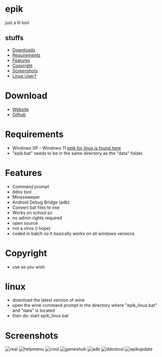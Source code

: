 # epik
just a lil tool

## stuffs
- [Downloads](https://github.com/Kroefer/epik?tab=readme-ov-file#epik)
- [Requirements](https://github.com/Kroefer/epik?tab=readme-ov-file#requirements)
- [Features](https://github.com/Kroefer/epik?tab=readme-ov-file#features)
- [Copyright](https://github.com/Kroefer/epik?tab=readme-ov-file#copyright)
- [Screenshots](https://github.com/Kroefer/epik?tab=readme-ov-file#screenshots)
- [Linux User?](https://github.com/Kroefer/epik?tab=readme-ov-file#linux)

# Download
- [Website](https://lreamweb.wixsite.com/epik)
- [Github](https://github.com/Kroefer/epik)

# Requirements
- Windows XP - Windows 11 [epik for linux is found here](https://github.com/Kroefer/epik?tab=readme-ov-file#linux)
- "epik.bat" needs to be in the same directory as the "data" folder.

# Features
- Command prompt
- ddos tool
- Minesweeper
- Android Debug Bridge (adb)
- Convert bat files to exe
- Works on school pc
- no admin rights required
- open source
- not a virus (i hope)
- coded in batch so it basically works on all windows versions

# Copyright
- use as you wish

# linux
- download the latest version of wine
- open the wine command prompt in the directory where "epik_linux.bat" and "data" is located
- then do: start epik_linux.bat

# Screenshots
![real](https://github.com/Kroefer/epik/assets/104503666/6acab01f-767d-4bfe-a20e-196d87b4bac0)
![helpmenu](https://github.com/Kroefer/epik/assets/104503666/32e8937e-7d74-4037-82cd-cc95dd4e6fd6)
![cmd](https://github.com/Kroefer/epik/assets/104503666/6482a8b0-08f8-4b83-b90e-8627a142482d)
![gameshub](https://github.com/Kroefer/epik/assets/104503666/17dcfa1f-a491-4050-b15e-c212ba10187a)
![adb](https://github.com/Kroefer/epik/assets/104503666/5073edda-bc09-448b-aa80-134e582baaca)
![ddostool](https://github.com/Kroefer/epik/assets/104503666/ea76b825-ba9a-407b-a784-e3823080f23e)
![epikupdate](https://github.com/Kroefer/epik/assets/104503666/5eefd2a1-081e-465e-9e63-c382171d890c)
